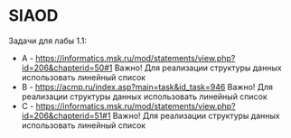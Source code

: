 # SIAOD
Задачи для лабы 1.1:
* A - https://informatics.msk.ru/mod/statements/view.php?id=206&chapterid=50#1
  Важно! Для реализации структуры данных использовать линейный список
* B - https://acmp.ru/index.asp?main=task&id_task=946
  Важно! Для реализации структуры данных использовать линейный список
* C - https://informatics.msk.ru/mod/statements/view.php?id=206&chapterid=51#1
  Важно! Для реализации структуры данных использовать линейный список
